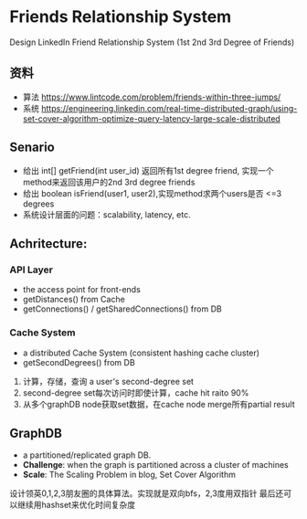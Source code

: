 # Friends Relationship System
Design LinkedIn Friend Relationship System
(1st 2nd 3rd Degree of Friends)

## 资料
- 算法 https://www.lintcode.com/problem/friends-within-three-jumps/
- 系统 https://engineering.linkedin.com/real-time-distributed-graph/using-set-cover-algorithm-optimize-query-latency-large-scale-distributed

## Senario
- 给出 int[] getFriend(int user_id) 返回所有1st degree friend, 实现一个method来返回该用户的2nd 3rd degree friends
- 给出 boolean isFriend(user1, user2),实现method求两个users是否 <=3 degrees
- 系统设计层面的问题：scalability, latency, etc.

## Achritecture:
### API Layer
- the access point for front-ends
- getDistances() from Cache
- getConnections() / getSharedConnections() from DB

### Cache System
- a distributed Cache System (consistent hashing cache cluster)
- getSecondDegrees() from DB

1. 计算，存储，查询 a user's second-degree set
2. second-degree set每次访问时即使计算，cache hit raito 90%
3. 从多个graphDB node获取set数据，在cache node merge所有partial result

## GraphDB
- a partitioned/replicated graph DB.
- **Challenge**: when the graph is partitioned across a cluster of machines
- **Scale**: The Scaling Problem in blog, Set Cover Algorithm

设计领英0,1,2,3朋友圈的具体算法。实现就是双向bfs，2,3度用双指针
最后还可以继续用hashset来优化时间复杂度
